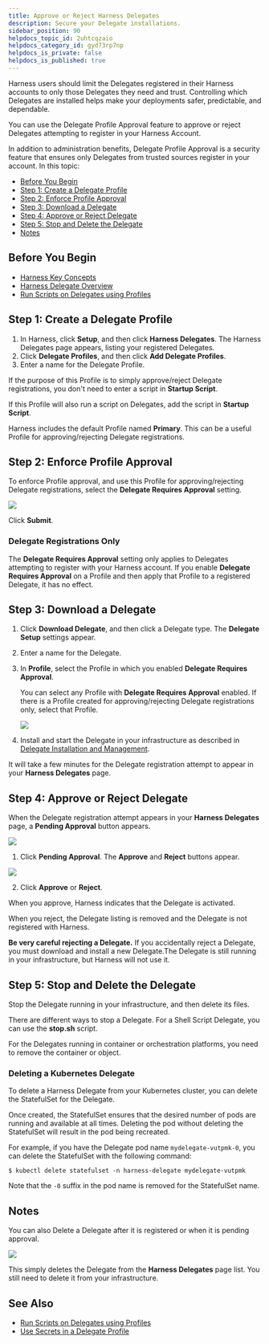 ```yaml
---
title: Approve or Reject Harness Delegates
description: Secure your Delegate installations.
sidebar_position: 90
helpdocs_topic_id: 2uhtcqzaio
helpdocs_category_id: gyd73rp7np
helpdocs_is_private: false
helpdocs_is_published: true
---
```


Harness users should limit the Delegates registered in their Harness accounts to only those Delegates they need and trust. Controlling which Delegates are installed helps make your deployments safer, predictable, and dependable.

You can use the Delegate Profile Approval feature to approve or reject Delegates attempting to register in your Harness Account.

In addition to administration benefits, Delegate Profile Approval is a security feature that ensures only Delegates from trusted sources register in your account. In this topic:

* [Before You Begin](#before-you-begin)
* [Step 1: Create a Delegate Profile](#step-1-create-a-delegate-profile)
* [Step 2: Enforce Profile Approval](#step-2-enforce-profile-approval)
* [Step 3: Download a Delegate](#step-3-download-a-delegate)
* [Step 4: Approve or Reject Delegate](#step-4-approve-or-reject-delegate)
* [Step 5: Stop and Delete the Delegate](#step-5-stop-and-delete-the-delegate)
* [Notes](#notes)

## Before You Begin

* [Harness Key Concepts](../../../starthere-firstgen/harness-key-concepts.md)
* [Harness Delegate Overview](delegate-installation.md)
* [Run Scripts on Delegates using Profiles](run-scripts-on-the-delegate-using-profiles.md)

## Step 1: Create a Delegate Profile

1. In Harness, click **Setup**, and then click **Harness Delegates**. The Harness Delegates page appears, listing your registered Delegates.
2. Click **Delegate Profiles**, and then click **Add Delegate Profiles**.
3. Enter a name for the Delegate Profile.

If the purpose of this Profile is to simply approve/reject Delegate registrations, you don't need to enter a script in **Startup Script**.

If this Profile will also run a script on Delegates, add the script in **Startup Script**.

Harness includes the default Profile named **Primary**. This can be a useful Profile for approving/rejecting Delegate registrations.

## Step 2: Enforce Profile Approval

To enforce Profile approval, and use this Profile for approving/rejecting Delegate registrations, select the **Delegate Requires Approval** setting.

![](./static/approve-or-reject-harness-delegates-11.png)

Click **Submit**.

### Delegate Registrations Only

The **Delegate Requires Approval** setting only applies to Delegates attempting to register with your Harness account. If you enable **Delegate Requires Approval** on a Profile and then apply that Profile to a registered Delegate, it has no effect.

## Step 3: Download a Delegate

1. Click **Download Delegate**, and then click a Delegate type. The **Delegate Setup** settings appear.
2. Enter a name for the Delegate.
3. In **Profile**, select the Profile in which you enabled **Delegate Requires Approval**.  
  
    You can select any Profile with **Delegate Requires Approval** enabled. If there is a Profile created for approving/rejecting Delegate registrations only, select that Profile.

    ![](./static/approve-or-reject-harness-delegates-12.png)

4. Install and start the Delegate in your infrastructure as described in [Delegate Installation and Management](delegate-installation.md).

It will take a few minutes for the Delegate registration attempt to appear in your **Harness Delegates** page.

## Step 4: Approve or Reject Delegate

When the Delegate registration attempt appears in your **Harness Delegates** page, a **Pending Approval** button appears.

  ![](./static/approve-or-reject-harness-delegates-13.png)

1. Click **Pending Approval**. The **Approve** and **Reject** buttons appear.

  ![](./static/approve-or-reject-harness-delegates-14.png)

2. Click **Approve** or **Reject**.

When you approve, Harness indicates that the Delegate is activated.

When you reject, the Delegate listing is removed and the Delegate is not registered with Harness.

**Be very careful rejecting a Delegate.** If you accidentally reject a Delegate, you must download and install a new Delegate.The Delegate is still running in your infrastructure, but Harness will not use it.

## Step 5: Stop and Delete the Delegate

Stop the Delegate running in your infrastructure, and then delete its files.

There are different ways to stop a Delegate. For a Shell Script Delegate, you can use the **stop.sh** script.

For the Delegates running in container or orchestration platforms, you need to remove the container or object.

### Deleting a Kubernetes Delegate

To delete a Harness Delegate from your Kubernetes cluster, you can delete the StatefulSet for the Delegate.

Once created, the StatefulSet ensures that the desired number of pods are running and available at all times. Deleting the pod without deleting the StatefulSet will result in the pod being recreated.

For example, if you have the Delegate pod name `mydelegate-vutpmk-0`, you can delete the StatefulSet with the following command:

`$ kubectl delete statefulset -n harness-delegate mydelegate-vutpmk`

Note that the `-0` suffix in the pod name is removed for the StatefulSet name.

## Notes

You can also Delete a Delegate after it is registered or when it is pending approval.

![](./static/approve-or-reject-harness-delegates-15.png)

This simply deletes the Delegate from the **Harness Delegates** page list. You still need to delete it from your infrastructure.

## See Also

* [Run Scripts on Delegates using Profiles](run-scripts-on-the-delegate-using-profiles.md)
* [Use Secrets in a Delegate Profile](use-a-secret-in-a-delegate-profile.md)

